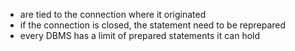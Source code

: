 - are tied to the connection where it originated
- if the connection is closed, the statement need to be reprepared
- every DBMS has a limit of prepared statements it can hold 